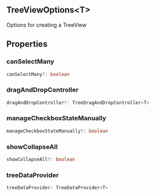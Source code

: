 ## TreeViewOptions&lt;T&gt;

Options for creating a TreeView

## Properties

### canSelectMany

```typescript
canSelectMany?: boolean
```

### dragAndDropController

```typescript
dragAndDropController?: TreeDragAndDropController<T>
```

### manageCheckboxStateManually

```typescript
manageCheckboxStateManually?: boolean
```

### showCollapseAll

```typescript
showCollapseAll?: boolean
```

### treeDataProvider

```typescript
treeDataProvider: TreeDataProvider<T>
```

